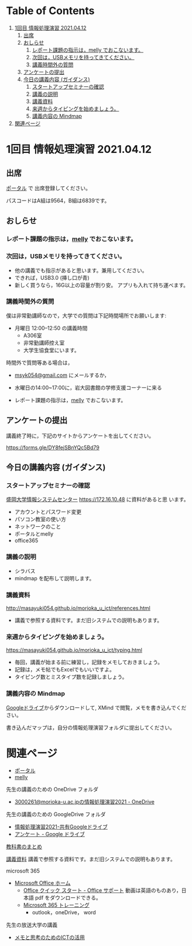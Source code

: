 
# Table of Contents

1.  [1回目 情報処理演習 2021.04.12](#org7425b4f)
    1.  [出席](#org2418b69)
    2.  [おしらせ](#org2afa185)
        1.  [レポート課題の指示は，melly でおこないます。](#org2c717ce)
        2.  [次回は，USBメモリを持ってきてください。](#org30f6038)
        3.  [講義時間外の質問](#org58fbd22)
    3.  [アンケートの提出](#orgc769872)
    4.  [今日の講義内容 (ガイダンス)](#orgbcdb626)
        1.  [スタートアップセミナーの確認](#orgc029557)
        2.  [講義の説明](#org032b29b)
        3.  [講義資料](#org586d8cf)
        4.  [来週からタイピングを始めましょう。](#org8643bd5)
        5.  [講義内容の Mindmap](#org835798b)
2.  [関連ページ](#org888fde9)


<a id="org7425b4f"></a>

# 1回目 情報処理演習 2021.04.12


<a id="org2418b69"></a>

## 出席

[ポータル](https://morioka-u.ap-cloud.com/prtl) で 出席登録してください。

パスコードはA組は9564，B組は6839です。


<a id="org2afa185"></a>

## おしらせ


<a id="org2c717ce"></a>

### レポート課題の指示は，[melly](https://mellyclass.com/morioka-u/classrooms) でおこないます。


<a id="org30f6038"></a>

### 次回は，USBメモリを持ってきてください。

-   他の講義でも指示があると思います。兼用してください。
-   できれば，USB3.0 (挿し口が青)
-   新しく買うなら，16G以上の容量が割り安。
    アプリも入れて持ち運べます。


<a id="org58fbd22"></a>

### 講義時間外の質問

僕は非常勤講師なので，大学での質問は下記時間場所でお願いします:

-   月曜日 12:00&#x2013;12:50  の講義時間
    -   A306室
    -   非常勤講師控え室
    -   大学生協食堂にいます。

時間外で質問等ある場合は，

-   msyk054@gmail.com にメールするか，
-   水曜日の14:00~17:00に，岩大図書館の学修支援コーナーに来る

-   レポート課題の指示は，[melly](https://mellyclass.com/morioka-u/classrooms) でおこないます。


<a id="orgc769872"></a>

## アンケートの提出

講義終了時に，下記のサイトからアンケートを出してください。

<https://forms.gle/DY8fejSBnYQc5Bd79>


<a id="orgbcdb626"></a>

## 今日の講義内容 (ガイダンス)


<a id="orgc029557"></a>

### スタートアップセミナーの確認

[盛岡大学情報システムセンター](https://172.16.10.48) <https://172.16.10.48> に資料があると思
います。

-   アカウントとパスワード変更
-   パソコン教室の使い方
-   ネットワークのこと
-   ポータルとmelly
-   office365


<a id="org032b29b"></a>

### 講義の説明

-   シラバス
-   mindmap を配布して説明します。


<a id="org586d8cf"></a>

### 講義資料

<http://masayuki054.github.io/morioka_u_ict/references.html>

-   講義で参照する資料です。まだ旧システムでの説明もあります。


<a id="org8643bd5"></a>

### 来週からタイピングを始めましょう。

<https://masayuki054.github.io/morioka_u_ict/typing.html>

-   毎回，講義が始まる前に練習し，記録をメモしておきましょう。
-   記録は，メモ帖でもExcelでもいいですよ。
-   タイピング数とミスタイプ数を記録しましょう。


<a id="org835798b"></a>

### 講義内容の Mindmap

[Googleドライブ](https://drive.google.com/drive/folders/164TCa1qgyWuqawCVlun6tChBW_w77r1Y?usp=sharing)からダウンロードして, XMind で閲覧，メモを書き込んでください。

書き込んだマップは，自分の情報処理演習フォルダに提出してください。


<a id="org888fde9"></a>

# 関連ページ

-   [ポータル](https://morioka-u.ap-cloud.com/prtl)
-   [melly](https://mellyclass.com/morioka-u/classrooms)

先生の講義のための OneDrive フォルダ

-   [3000261@morioka-u.ac.jpの情報処理演習2021 - OneDrive](https://moriokauniv-my.sharepoint.com/personal/3000261_morioka-u_ac_jp/_layouts/15/onedrive.aspx?originalPath=aHR0cHM6Ly9tb3Jpb2thdW5pdi1teS5zaGFyZXBvaW50LmNvbS86ZjovZy9wZXJzb25hbC8zMDAwMjYxX21vcmlva2EtdV9hY19qcC9Fc1lQRnFuMUdvUkNwcGFKQXVnUEtFSUJETnB4T0YtdkdHcmp0WWdKNWptdG9RP3J0aW1lPTMyaUo3YlA4MkVn&id=%2Fpersonal%2F3000261%5Fmorioka%2Du%5Fac%5Fjp%2FDocuments%2Fmorioka%2Du%2F%E6%83%85%E5%A0%B1%E5%87%A6%E7%90%86%E6%BC%94%E7%BF%922021)

先生の講義のための GoogleDrive フォルダ

-   [情報処理演習2021-共有Googleドライブ](https://drive.google.com/drive/folders/164TCa1qgyWuqawCVlun6tChBW_w77r1Y?usp=sharing)
-   [アンケート - Google ドライブ](https://drive.google.com/drive/folders/1Hvrp439Zi7iQ-xLkAlFbYV4UNuYDkqYl)

[教科書のまとめ](https://masayuki054.github.io/morioka_u_ict/text.html)

[講義資料](http://masayuki054.github.io/morioka_u_ict/references.html) 講義で参照する資料です。まだ旧システムでの説明もあります。

microsoft 365

-   [Microsoft Office ホーム](https://www.office.com/)
    -   [Office クイック スタート - Office サポート](https://support.office.com/ja-jp/article/office-%E3%82%AF%E3%82%A4%E3%83%83%E3%82%AF-%E3%82%B9%E3%82%BF%E3%83%BC%E3%83%88-25f909da-3e76-443d-94f4-6cdf7dedc51e)
        動画は英語のものあり，日本語 pdf をダウンロードできる。
    -   [Microsoft 365 トレーニング](https://support.office.com/ja-jp/office-training-center)
        -   outlook，oneDrive， word

先生の放送大学の講義   

-   [メモと思考のためのICTの活用](https://masayuki054.github.io/ict_literacy_for_thinking_and_memo/)

